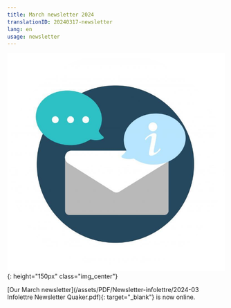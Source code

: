 ```yaml
---
title: March newsletter 2024
translationID: 20240317-newsletter
lang: en
usage: newsletter
---
```

![Newsletter image](/assets/images/email-icon.png){: height="150px" class="img_center"}

[Our March newsletter](/assets/PDF/Newsletter-infolettre/2024-03 Infolettre Newsletter Quaker.pdf){: target="_blank"} is now online.
